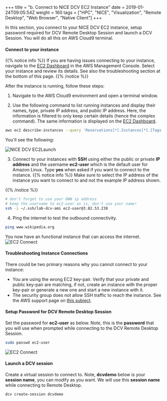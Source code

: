 +++
title = "b. Connect to NICE DCV EC2 Instance"
date = 2019-01-24T09:05:54Z
weight = 160
tags = ["HPC", "NICE", "Visualization", "Remote Desktop", "Web Browser", "Native Client"]
+++

In this section, you connect to your NICE DCV EC2 instance, setup password required for DCV Remote Desktop Session and launch a DCV Session. You will do all this on AWS Cloud9 terminal.

#### Connect to your instance 

{{% notice info %}}
If you are having issues connecting to your instance, navigate to the [EC2 Dashboard](https://console.aws.amazon.com/ec2) in the AWS Management Console. Select your instance and review its details. See also the troubleshooting section at the bottom of this page.
{{% /notice %}}

After the instance is running, follow these steps:

1. Navigate to the AWS Cloud9 environment and open a terminal window.

2. Use the following command to list running instances and display their names, type, private IP address, and public IP address. Here, the information is filtered to only keep certain details (hence the complex command). The same information is displayed on the [EC2 Dashboard](https://console.aws.amazon.com/ec2).

```bash
aws ec2 describe-instances --query 'Reservations[*].Instances[*].[Tags[?Key==`Name`]| [0].Value,InstanceType, PrivateIpAddress, PublicIpAddress]' --filters Name=instance-state-name,Values=running --output table
```

You'll see the following:

![NICE DCV EC2Launch](/images/nice-dcv/ec2_instances.png)

3. Connect to your instances with **SSH** using either the public or private **IP address** and the username **ec2-user** which is the default user for Amazon Linux. Type **yes** when asked if you want to connect to the instance.
{{% notice info %}}
Make sure to select the IP address of the instance you want to connect to and not the example IP address shown.

{{% /notice %}}
```bash
# don't forget to use your OWN ip address
# keep the username to ec2-user as is, don't use your name!
ssh -i ~/.ssh/lab-dcv-ami ec2-user@3.82.53.238
```

4. Ping the internet to test the outbound connectivity.
```bash
ping www.wikipedia.org
```

You now have an functional instance that can access the internet.
![EC2 Connect](/images/nice-dcv/Connect-EC2.png)

#### Troubleshooting Instance Connections

There could be two primary reasons why you cannot connect to your instance:
- You are using the wrong EC2 key-pair. Verify that your private and public key-pair are matching, if not, create an instance with the proper key-pair or generate a new one and start a new instance with it.
- The security group does not allow SSH traffic to reach the instance. See the AWS support page on [this subject](https://aws.amazon.com/premiumsupport/knowledge-center/ec2-linux-ssh-troubleshooting/).

#### Setup Password for DCV Remote Desktop Session

Set the password for **ec2-user** as below. Note, this is the **password** that you will use when prompted while connecting to the DCV Remote Desktop Session.

```bash
sudo passwd ec2-user
``` 
![EC2 Connect](/images/nice-dcv/Connect-EC2-passwd.png)

#### Launch a DCV session

Create a virtual session to connect to. Note, **dcvdemo** below is your **session name**, you can modify as you want. We will use this **session name** while connecting to Remote Desktop. 

```bash
dcv create-session dcvdemo
```

 

